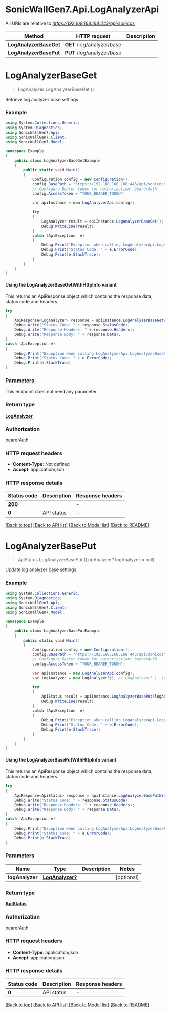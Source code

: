 # SonicWallGen7.Api.LogAnalyzerApi

All URIs are relative to *https://192.168.168.168:443/api/sonicos*

| Method | HTTP request | Description |
|--------|--------------|-------------|
| [**LogAnalyzerBaseGet**](LogAnalyzerApi.md#loganalyzerbaseget) | **GET** /log/analyzer/base |  |
| [**LogAnalyzerBasePut**](LogAnalyzerApi.md#loganalyzerbaseput) | **PUT** /log/analyzer/base |  |

<a id="loganalyzerbaseget"></a>
# **LogAnalyzerBaseGet**
> LogAnalyzer LogAnalyzerBaseGet ()



Retrieve log analyzer base settings.

### Example
```csharp
using System.Collections.Generic;
using System.Diagnostics;
using SonicWallGen7.Api;
using SonicWallGen7.Client;
using SonicWallGen7.Model;

namespace Example
{
    public class LogAnalyzerBaseGetExample
    {
        public static void Main()
        {
            Configuration config = new Configuration();
            config.BasePath = "https://192.168.168.168:443/api/sonicos";
            // Configure Bearer token for authorization: bearerAuth
            config.AccessToken = "YOUR_BEARER_TOKEN";

            var apiInstance = new LogAnalyzerApi(config);

            try
            {
                LogAnalyzer result = apiInstance.LogAnalyzerBaseGet();
                Debug.WriteLine(result);
            }
            catch (ApiException  e)
            {
                Debug.Print("Exception when calling LogAnalyzerApi.LogAnalyzerBaseGet: " + e.Message);
                Debug.Print("Status Code: " + e.ErrorCode);
                Debug.Print(e.StackTrace);
            }
        }
    }
}
```

#### Using the LogAnalyzerBaseGetWithHttpInfo variant
This returns an ApiResponse object which contains the response data, status code and headers.

```csharp
try
{
    ApiResponse<LogAnalyzer> response = apiInstance.LogAnalyzerBaseGetWithHttpInfo();
    Debug.Write("Status Code: " + response.StatusCode);
    Debug.Write("Response Headers: " + response.Headers);
    Debug.Write("Response Body: " + response.Data);
}
catch (ApiException e)
{
    Debug.Print("Exception when calling LogAnalyzerApi.LogAnalyzerBaseGetWithHttpInfo: " + e.Message);
    Debug.Print("Status Code: " + e.ErrorCode);
    Debug.Print(e.StackTrace);
}
```

### Parameters
This endpoint does not need any parameter.
### Return type

[**LogAnalyzer**](LogAnalyzer.md)

### Authorization

[bearerAuth](../README.md#bearerAuth)

### HTTP request headers

 - **Content-Type**: Not defined
 - **Accept**: application/json


### HTTP response details
| Status code | Description | Response headers |
|-------------|-------------|------------------|
| **200** |  |  -  |
| **0** | API status |  -  |

[[Back to top]](#) [[Back to API list]](../README.md#documentation-for-api-endpoints) [[Back to Model list]](../README.md#documentation-for-models) [[Back to README]](../README.md)

<a id="loganalyzerbaseput"></a>
# **LogAnalyzerBasePut**
> ApiStatus LogAnalyzerBasePut (LogAnalyzer? logAnalyzer = null)



Update log analyzer base settings.

### Example
```csharp
using System.Collections.Generic;
using System.Diagnostics;
using SonicWallGen7.Api;
using SonicWallGen7.Client;
using SonicWallGen7.Model;

namespace Example
{
    public class LogAnalyzerBasePutExample
    {
        public static void Main()
        {
            Configuration config = new Configuration();
            config.BasePath = "https://192.168.168.168:443/api/sonicos";
            // Configure Bearer token for authorization: bearerAuth
            config.AccessToken = "YOUR_BEARER_TOKEN";

            var apiInstance = new LogAnalyzerApi(config);
            var logAnalyzer = new LogAnalyzer?(); // LogAnalyzer? |  (optional) 

            try
            {
                ApiStatus result = apiInstance.LogAnalyzerBasePut(logAnalyzer);
                Debug.WriteLine(result);
            }
            catch (ApiException  e)
            {
                Debug.Print("Exception when calling LogAnalyzerApi.LogAnalyzerBasePut: " + e.Message);
                Debug.Print("Status Code: " + e.ErrorCode);
                Debug.Print(e.StackTrace);
            }
        }
    }
}
```

#### Using the LogAnalyzerBasePutWithHttpInfo variant
This returns an ApiResponse object which contains the response data, status code and headers.

```csharp
try
{
    ApiResponse<ApiStatus> response = apiInstance.LogAnalyzerBasePutWithHttpInfo(logAnalyzer);
    Debug.Write("Status Code: " + response.StatusCode);
    Debug.Write("Response Headers: " + response.Headers);
    Debug.Write("Response Body: " + response.Data);
}
catch (ApiException e)
{
    Debug.Print("Exception when calling LogAnalyzerApi.LogAnalyzerBasePutWithHttpInfo: " + e.Message);
    Debug.Print("Status Code: " + e.ErrorCode);
    Debug.Print(e.StackTrace);
}
```

### Parameters

| Name | Type | Description | Notes |
|------|------|-------------|-------|
| **logAnalyzer** | [**LogAnalyzer?**](LogAnalyzer?.md) |  | [optional]  |

### Return type

[**ApiStatus**](ApiStatus.md)

### Authorization

[bearerAuth](../README.md#bearerAuth)

### HTTP request headers

 - **Content-Type**: application/json
 - **Accept**: application/json


### HTTP response details
| Status code | Description | Response headers |
|-------------|-------------|------------------|
| **0** | API status |  -  |

[[Back to top]](#) [[Back to API list]](../README.md#documentation-for-api-endpoints) [[Back to Model list]](../README.md#documentation-for-models) [[Back to README]](../README.md)

